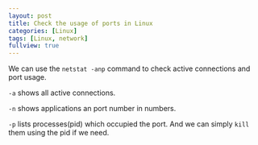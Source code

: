 ```yaml
---
layout: post
title: Check the usage of ports in Linux
categories: [Linux]
tags: [Linux, network]
fullview: true
---
```


We can use the `netstat -anp` command to check active connections and port usage.

`-a` shows all active connections.

`-n` shows applications an port number in numbers.

`-p` lists processes(pid) which occupied the port. And we can simply `kill` them using the pid if we need.